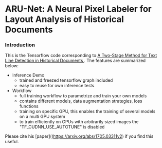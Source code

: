# ARU-Net: A Neural Pixel Labeler for Layout Analysis of Historical Documents

### Introduction 
This is the Tensorflow code corresponding to [A Two-Stage Method for Text Line Detection in Historical Documents
](https://arxiv.org/abs/1705.03311v2).
The features are summarized below:
+ Inference Demo
    + trained and freezed tensorflow graph included
    + easy to reuse for own inference tests
+ Workflow 
    + full training workflow to parametrize and train your own models
    + contains different models, data augmentation strategies, loss functions 
    + training on specific GPU, this enables the training of several models on a multi GPU system
    + to train efficiently on GPUs with arbitrarily sized images the "TF_CUDNN_USE_AUTOTUNE" is disabled

Please cite his [paper]((https://arxiv.org/abs/1705.03311v2) if you find this useful.

